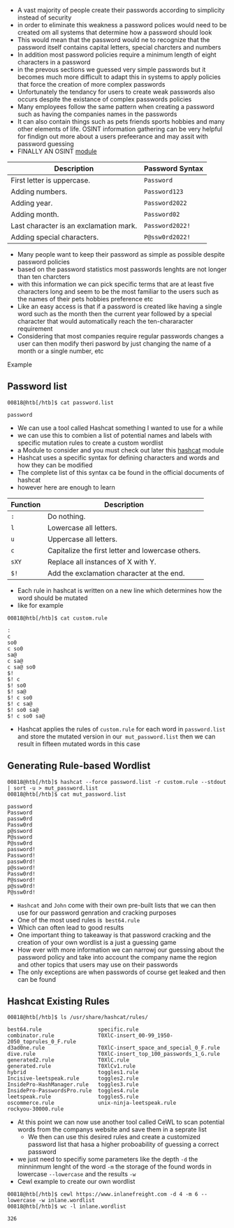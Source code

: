 
- A vast majority of people create their passwords according to simplicity instead of security 
- in order to eliminate this weakness a password polices would need to be created om all systems that determine how a password should look
- This would mean that the password would ne to recognize that the password itself contains capital letters, special charcters and numbers
- In addition most password policies require a minimum length of eight characters in a password
- in the prevous sections we guessed very simple passwords but it becomes much more difficult to adapt this in systems to apply policies that force the creation of more complex passwords 
- Unfortunately the tendancy for users to create weak passwords also occurs despite the existance of complex passwords policies 
- Many employees follow the same pattern when creating a password such as having the companies names in the passwords 
- It can also contain things such as pets friends sports hobbies and many other elements of life. OSINT information gathering can be very helpful for findign out more about a users prefeerance and may assit with password guessing 
- FINALLY AN OSINT [module](https://academy.hackthebox.com/course/preview/osint-corporate-recon)

|**Description**|**Password Syntax**|
|---|---|
|First letter is uppercase.|`Password`|
|Adding numbers.|`Password123`|
|Adding year.|`Password2022`|
|Adding month.|`Password02`|
|Last character is an exclamation mark.|`Password2022!`|
|Adding special characters.|`P@ssw0rd2022!`|

- Many people want to keep their password as simple as possible despite password policies 
- based on the password statistics most passwords lenghts are not longer than ten charcters 
- with this information we can pick specific terms that are at least five characters long and seem to be the most familiar to the users such as the names of their pets hobbies preference etc
- Like an easy access is that if a password is created like having a single word such as the month then the current year followed by a special character that would automatically reach the ten-chararacter requirement 
- Considering that most companies require regular passwords changes a user can then modify theri pasword by just changing the name of a month or a single number, etc

Example 

## Password list 
```Shell-session
00818@htb[/htb]$ cat password.list

password
```
- We can use a tool called Hashcat something I wanted to use for a while
- we can use this to combien a  list of potential names and labels with specific mutation rules to create a custom wordlist
- a Module to consider and you must check out later this [hashcat](https://academy.hackthebox.com/course/preview/cracking-passwords-with-hashcat) module
- Hashcat uses a specific syntax for defining characters and words and how they can be modified
- The complete list of this syntax ca be found in the official documents of hashcat 
- however here are enough to learn 

|**Function**|**Description**|
|---|---|
|`:`|Do nothing.|
|`l`|Lowercase all letters.|
|`u`|Uppercase all letters.|
|`c`|Capitalize the first letter and lowercase others.|
|`sXY`|Replace all instances of X with Y.|
|`$!`|Add the exclamation character at the end.|

- Each rule in hashcat is written on a new line which determines how the word should be mutated 
- like for example 
```shell-session
00818@htb[/htb]$ cat custom.rule

:
c
so0
c so0
sa@
c sa@
c sa@ so0
$!
$! c
$! so0
$! sa@
$! c so0
$! c sa@
$! so0 sa@
$! c so0 sa@
```

- Hashcat applies the rules of `custom.rule` for each word in `password.list` and store the mutated version in our` mut_password.list` then we can result in fifteen mutated words in this case

## Generating Rule-based Wordlist

```shell-session
00818@htb[/htb]$ hashcat --force password.list -r custom.rule --stdout | sort -u > mut_password.list
00818@htb[/htb]$ cat mut_password.list

password
Password
passw0rd
Passw0rd
p@ssword
P@ssword
P@ssw0rd
password!
Password!
passw0rd!
p@ssword!
Passw0rd!
P@ssword!
p@ssw0rd!
P@ssw0rd!
```

- `Hashcat` and `John`  come with their own pre-built lists that we can then use for our password genration and cracking purposes 
- One of the most used rules is` best64.rule` 
- Which can often lead to good results 
- One important thing to takeaway is that password cracking and the creation of your own wordlist is a just a guessing game 
- How ever with more information we can narrowj our guessing  about the password policy and take into account the company name the region and other topics that users may use on their passwords
- The only exceptions are when passwords of course get leaked and then can be found 

## Hashcat Existing Rules 

```shell-session
00818@htb[/htb]$ ls /usr/share/hashcat/rules/

best64.rule                  specific.rule
combinator.rule              T0XlC-insert_00-99_1950-2050_toprules_0_F.rule
d3ad0ne.rule                 T0XlC-insert_space_and_special_0_F.rule
dive.rule                    T0XlC-insert_top_100_passwords_1_G.rule
generated2.rule              T0XlC.rule
generated.rule               T0XlCv1.rule
hybrid                       toggles1.rule
Incisive-leetspeak.rule      toggles2.rule
InsidePro-HashManager.rule   toggles3.rule
InsidePro-PasswordsPro.rule  toggles4.rule
leetspeak.rule               toggles5.rule
oscommerce.rule              unix-ninja-leetspeak.rule
rockyou-30000.rule
```

- At this point we can now use another tool called CeWL to scan potential words from the companys website and save them in a seprate list
	- We then can use this desired rules and create a customized password list that hasa a higher proboability of guessing a correct password 
- we just need to specifiy some parameters like the depth `-d` the minninmum lenght of the word `-m` the storage of the found words in lowercase `--lowercase` and the results `-w`
- Cewl example to create our own wordlist 
```shell-session
00818@htb[/htb]$ cewl https://www.inlanefreight.com -d 4 -m 6 --lowercase -w inlane.wordlist
00818@htb[/htb]$ wc -l inlane.wordlist

326
```
